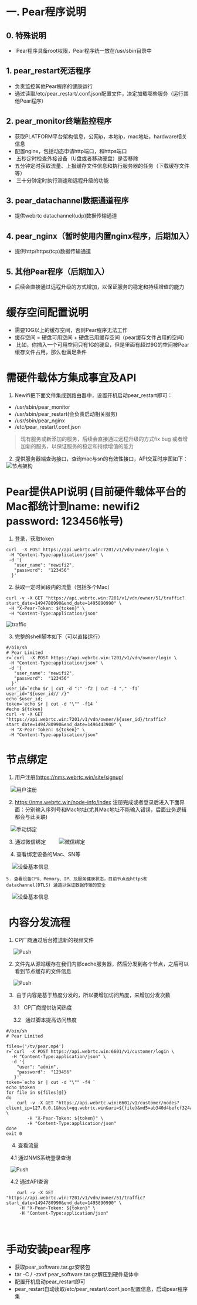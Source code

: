 # 一. Pear程序说明
## 0. 特殊说明
*  Pear程序具备root权限，Pear程序统一放在/usr/sbin目录中
## 1. pear_restart死活程序
*  负责监控其他Pear程序的健康运行
*  通过读取/etc/pear_restart/.conf.json配置文件，决定加载哪些服务（运行其他Pear程序）

## 2. pear_monitor终端监控程序
*  获取PLATFORM平台架构信息，公网ip，本地ip，mac地址，hardware相关信息
*  配置nginx，包括动态申请http端口，和https端口
*  五秒定时检查外接设备（U盘或者移动硬盘）是否移除
*  五分钟定时获取流量、上报缓存文件信息和执行服务器的任务（下载缓存文件等）
*  三十分钟定时执行测速和远程升级的功能

## 3. pear_datachannel数据通道程序
*  提供webrtc datachannel(udp)数据传输通道 

## 4. pear_nginx（暂时使用内置nginx程序，后期加入）
*  提供http/https(tcp)数据传输通道 

## 5. 其他Pear程序（后期加入）
*  后续会直接通过远程升级的方式增加，以保证服务的稳定和持续增值的能力


# 缓存空间配置说明
*  需要10G以上的缓存空间，否则Pear程序无法工作
*  缓存空间 = 硬盘可用空间 + 硬盘已用缓存空间（pear缓存文件占用的空间）
*  比如，你插入一个可用空间只有1G的硬盘，但是里面有超过9G的空间被Pear缓存文件占用，那么也满足条件
 
 
# 需硬件载体方集成事宜及API
   1. Newifi把下面文件集成到路由器中，设置开机启动pear_restart即可：
   * /usr/sbin/pear_monitor
   * /usr/sbin/pear_restart(会负责启动相关服务)
   * /usr/sbin/pear_nginx
   * /etc/pear_restart/.conf.json
   > 现有服务或新添加的服务，后续会直接通过远程升级的方式fix bug 或者增加新的服务，以保证服务的稳定和持续增值的能力
   
   2. 提供服务器端查询接口，查询mac与sn的有效性接口，API交互时序图如下：
   ![节点架构](fig/api_sequence.png)
   
   
 # Pear提供API说明 (目前硬件载体平台的Mac都统计到name: newifi2 password: 123456帐号)
 1. 登录，获取token
 ```  shell
 curl  -X POST https://api.webrtc.win:7201/v1/vdn/owner/login \
  -H "Content-Type:application/json" \
  -d '{
    "user_name": "newifi2",
    "password":  "123456"
   }'

 ```
 2. 获取一定时间段内的流量（包括多个Mac）
 ``` shell
 curl -v -X GET "https://api.webrtc.win:7201/v1/vdn/owner/51/traffic?start_date=1494780990&end_date=1495890990" \
  -H "X-Pear-Token: ${token}" \
  -H "Content-Type:application/json" 
 ```
 
  ![traffic](fig/get_traffic_data.png)
  
 3. 完整的shell脚本如下（可以直接运行）
 ``` shell
#/bin/sh
# Pear Limited
r=`curl  -X POST https://api.webrtc.win:7201/v1/vdn/owner/login \
  -H "Content-Type:application/json" \
  -d '{
    "user_name": "newifi2",
    "password":  "123456"
   }'`
user_id=`echo $r | cut -d ":" -f2 | cut -d "," -f1`
user_id="${user_id// /}"
echo $user_id;
token=`echo $r | cut -d "\"" -f14 `
#echo ${token}
curl -v -X GET "https://api.webrtc.win:7201/v1/vdn/owner/${user_id}/traffic?start_date=1494780990&end_date=1496443900" \ 
  -H "X-Pear-Token: ${token}" \
  -H "Content-Type:application/json" 
 ```
 
 
 # 节点绑定
   1. 用户注册(https://nms.webrtc.win/site/signup)
   
    ![用户注册](fig/sign_in.png)
    
   2. https://nms.webrtc.win/node-info/index  注册完成或者登录后进入下面界面：分别输入序列号和Mac地址(尤其Mac地址不能输入错误，后面业务逻辑都会与此关联)

   
    ![手动绑定](fig/hand_bind.png)
   
   
   3. 通过微信绑定
     
     ![微信绑定](fig/wechat_bind.png)
     
    
    4. 查看绑定设备的Mac、SN等
    
     ![设备基本信息](fig/user_info.png)
     
     
    5. 查看设备CPU、Memory、IP、及服务健康状态，目前节点走https和datachannel(DTLS) 通道以保证数据传输的安全
    
     ![设备基本信息](fig/node_stat.png)
     
     
 #  内容分发流程
 
   1.  CP厂商通过后台推送新的视频文件
   
      ![Push](fig/cp_push.png)
      
   2.  文件先从源站缓存在我们内部cache服务器，然后分发到各个节点，之后可以看到节点缓存的文件信息
   
      ![Push](fig/node_cache.png)
      
   3.  由于内容是基于热度分发的，所以要增加访问热度，来增加分发次数
   
      3.1   CP厂商提供访问热度
      
      3.2   通过脚本提高访问热度

```
#/bin/sh
# Pear Limited

files=('/tv/pear.mp4')
r=`curl  -X POST https://api.webrtc.win:6601/v1/customer/login \
  -H "Content-Type:application/json" \
  -d '{
    "user": "admin",
    "password":  "123456"
   }'`
token=`echo $r | cut -d "\"" -f4 `
echo $token
for file in ${files[@]}  
do  
    curl -v -X GET "https://api.webrtc.win:6601/v1/customer/nodes?client_ip=127.0.0.1&host=qq.webrtc.win&uri=${file}&md5=ab340d4befcf324a0a1466c166c10d1d" \
        -H "X-Pear-Token: ${token}" \
        -H "Content-Type:application/json" 
done  
exit 0
```
     
   4.  查看流量
   
    4.1 通过NMS系统登录查询
       
    ![Push](fig/node_traffic.png)
    
    4.2 通过API查询
    
``` shell
    curl -v -X GET "https://api.webrtc.win:7201/v1/vdn/owner/51/traffic?start_date=1494780990&end_date=1495890990" \
     -H "X-Pear-Token: ${token}" \
     -H "Content-Type:application/json" 
```
   
     
# 手动安装pear程序
* 获取pear_software.tar.gz安装包
* tar -C / -zxvf pear_software.tar.gz解压到硬件载体中
* 配置开机启动pear_restart即可
* pear_restart自动读取/etc/pear_restart/.conf.json配置信息，启动pear程序集


